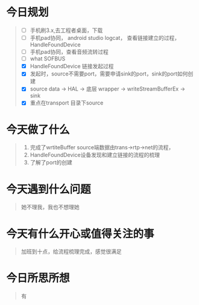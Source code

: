 # 今日规划

> - [ ] 手机刷3.x,去工程者桌面，下载
> - [ ] 手机pad协同， android studio logcat，   查看链接建立的过程，HandleFoundDevice
> - [ ] 手机pad协同，查看音频流转过程
> - [ ] what SOFBUS
> - [X] HandleFoundDevice 链接发起过程
> - [X] 发起时，source不需要port，需要申请sink的port，sink的port如何创建
> - [X] source data  -> HAL  -> 底层     wrapper -> writeStreamBufferEx  ->  sink
> - [X] 重点在transport 目录下source

# 今天做了什么

> 1. 完成了wrtiteBuffer source端数据由trans->rtp->net的流程，
> 2. HandleFoundDevice设备发现和建立链接的流程的梳理
> 3. 了解了port的创建

# 今天遇到什么问题

> 她不理我，我也不想理她

# 今天有什么开心或值得关注的事

> 加班到十点，给流程梳理完成，感觉很满足

# 今日所思所想

> 有
